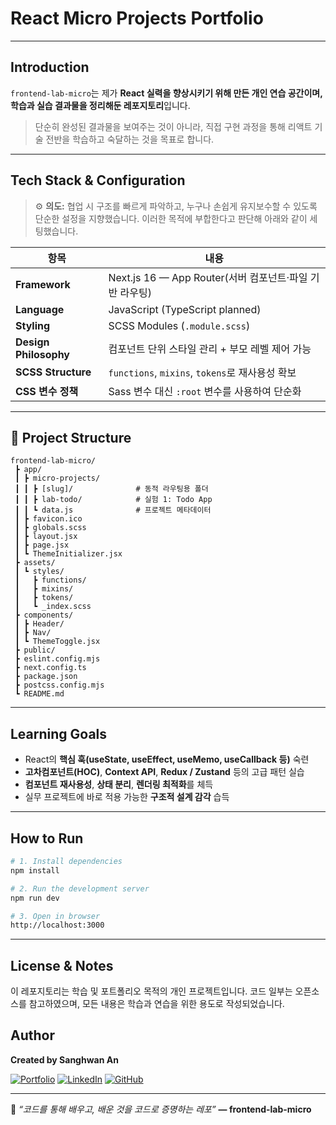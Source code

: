 # React Micro Projects Portfolio

---

## Introduction

`frontend-lab-micro`는 제가 **React 실력을 향상시키기 위해 만든 개인 연습 공간이며, 학습과 실습 결과물을 정리해둔 레포지토리**입니다.

> 단순히 완성된 결과물을 보여주는 것이 아니라, 직접 구현 과정을 통해 리액트 기술 전반을 학습하고 숙달하는 것을 목표로 합니다.

---

## Tech Stack & Configuration

> ⚙️ **의도:**
> 협업 시 구조를 빠르게 파악하고, 누구나 손쉽게 유지보수할 수 있도록 단순한 설정을 지향했습니다. 이러한 목적에 부합한다고 판단해 아래와 같이 세팅했습니다.

| 항목                  | 내용                                                    |
| --------------------- | ------------------------------------------------------- |
| **Framework**         | Next.js 16 — App Router(서버 컴포넌트·파일 기반 라우팅) |
| **Language**          | JavaScript (TypeScript planned)                         |
| **Styling**           | SCSS Modules (`.module.scss`)                           |
| **Design Philosophy** | 컴포넌트 단위 스타일 관리 + 부모 레벨 제어 가능         |
| **SCSS Structure**    | `functions`, `mixins`, `tokens`로 재사용성 확보         |
| **CSS 변수 정책**     | Sass 변수 대신 `:root` 변수를 사용하여 단순화           |

---

## 🧩 Project Structure

```
frontend-lab-micro/
 ┣ app/
 ┃ ┣ micro-projects/
 ┃ ┃ ┣ [slug]/              # 동적 라우팅용 폴더
 ┃ ┃ ┣ lab-todo/            # 실험 1: Todo App
 ┃ ┃ ┗ data.js              # 프로젝트 메타데이터
 ┃ ┣ favicon.ico
 ┃ ┣ globals.scss
 ┃ ┣ layout.jsx
 ┃ ┣ page.jsx
 ┃ ┗ ThemeInitializer.jsx
 ┣ assets/
 ┃ ┗ styles/
 ┃   ┣ functions/
 ┃   ┣ mixins/
 ┃   ┣ tokens/
 ┃   ┗ _index.scss
 ┣ components/
 ┃ ┣ Header/
 ┃ ┣ Nav/
 ┃ ┗ ThemeToggle.jsx
 ┣ public/
 ┣ eslint.config.mjs
 ┣ next.config.ts
 ┣ package.json
 ┣ postcss.config.mjs
 ┗ README.md
```

---

<!-- ## ⚗️ Micro Projects

| 실험 이름           | 폴더                  | 주요 학습 포인트                         |
| ------------------- | --------------------- | ---------------------------------------- |
| **Todo App**        | `lab-todo`            | useState, props, 컴포넌트 구조 기본      |
| **Scroll Observer** | `lab-scroll` _(예정)_ | useEffect, useRef, Intersection Observer |
| **Theme Switcher**  | `lab-theme` _(예정)_  | Context API, custom hook (useTheme)      |
| **Redux Lab**       | `lab-redux` _(예정)_  | Redux store, action, reducer 패턴        |
| **Child Handle**    | `lab-child` _(예정)_  | useRef, useImperativeHandle              |
| **HOC Wrapper**     | `lab-hoc` _(예정)_    | 고차컴포넌트 패턴 실습                   |
| **Form Lab**        | `lab-form` _(예정)_   | useReducer, form validation 로직         |

> 🚧 _앞으로 추가될 micro projects들은 React 훅, 성능 최적화, 상태관리 패턴 등을 중심으로 확장될 예정입니다._

--- -->

## Learning Goals

- React의 **핵심 훅(useState, useEffect, useMemo, useCallback 등)** 숙련
- **고차컴포넌트(HOC)**, **Context API**, **Redux / Zustand** 등의 고급 패턴 실습
- **컴포넌트 재사용성**, **상태 분리**, **렌더링 최적화**를 체득
- 실무 프로젝트에 바로 적용 가능한 **구조적 설계 감각** 습득

---

## How to Run

```bash
# 1. Install dependencies
npm install

# 2. Run the development server
npm run dev

# 3. Open in browser
http://localhost:3000
```

---

## License & Notes

이 레포지토리는 학습 및 포트폴리오 목적의 개인 프로젝트입니다.
코드 일부는 오픈소스를 참고하였으며,
모든 내용은 학습과 연습을 위한 용도로 작성되었습니다.

## Author

**Created by Sanghwan An**

[![Portfolio](https://img.shields.io/badge/Portfolio-Visit-blue)](https://sanghwan-portfolio.netlify.app/)
[![LinkedIn](https://img.shields.io/badge/LinkedIn-Connect-informational)](https://www.linkedin.com/in/vooo10/)
[![GitHub](https://img.shields.io/badge/GitHub-Profile-lightgrey)](https://github.com/ansanghwan)

---

🚀 _“코드를 통해 배우고, 배운 것을 코드로 증명하는 레포”_
**— frontend-lab-micro**
